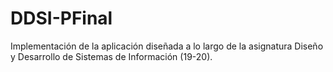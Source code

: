 # DDSI-PFinal
Implementación de la aplicación diseñada a lo largo de la asignatura Diseño y Desarrollo de Sistemas de Información (19-20).
